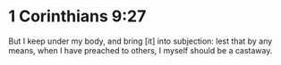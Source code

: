 # 1 Corinthians 9:27

But I keep under my body, and bring [it] into subjection: lest that by any means, when I have preached to others, I myself should be a castaway.